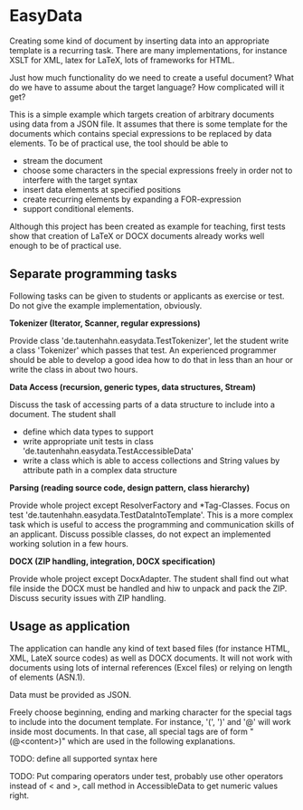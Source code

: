 # EasyData

Creating some kind of document by inserting data into an appropriate template is a recurring task. There
are many implementations, for instance XSLT for XML, latex for LaTeX, lots of frameworks for HTML.

Just how much functionality do we need to create a useful document? What do we have to assume about the
target language? How complicated will it get?

This is a simple example which targets creation of arbitrary documents using data from a JSON file.
It assumes that there is some template for the documents which contains special expressions to be replaced by data elements.
To be of practical use, the tool should be able to

- stream the document
- choose some characters in the special expressions freely in order not to interfere with the target syntax
- insert data elements at specified positions
- create recurring elements by expanding a FOR-expression
- support conditional elements.

Although this project has been created as example for teaching,
first tests show that creation of LaTeX or DOCX documents already works well enough to be of practical use.

## Separate programming tasks

Following tasks can be given to students or applicants as exercise or test. Do not give the example implementation, obviously.

**Tokenizer (Iterator, Scanner, regular expressions)**

Provide  class 'de.tautenhahn.easydata.TestTokenizer', let the student write a class 'Tokenizer' which passes that test.
An experienced programmer should be able to develop a good idea how to do that in less than an hour or write the class in about two hours.

**Data Access (recursion, generic types, data structures, Stream)**

Discuss the task of accessing parts of a data structure to include into a document. The student shall

- define which data types to support
- write appropriate unit tests in class 'de.tautenhahn.easydata.TestAccessibleData'
- write a class which is able to access collections and String values by attribute path in a complex data structure

**Parsing (reading source code, design pattern, class hierarchy)**

Provide whole project except ResolverFactory and *Tag-Classes. Focus on test 'de.tautenhahn.easydata.TestDataIntoTemplate'.
This is a more complex task which is useful to access the programming and communication skills of an applicant. Discuss
possible classes, do not expect an implemented working solution in a few hours.

**DOCX (ZIP handling, integration, DOCX specification)**

Provide whole project except DocxAdapter. The student shall find out what file inside the DOCX must be handled and hiw to unpack and pack the ZIP.
Discuss security issues with ZIP handling. 

## Usage as application
The application can handle any kind of text based files (for instance HTML, XML, LateX source codes) as well as DOCX documents.
It will not work with documents using lots of internal references (Excel files) or relying on length of elements (ASN.1).

Data must be provided as JSON.

Freely choose beginning, ending and marking character for the special tags to include into the document template. For instance, '(', ')' and '@' will work inside most documents. In that case, all special tags are of form "(@&lt;content&gt;)" which are used in the following explanations.

TODO: define all supported syntax here

TODO: Put comparing operators under test, probably use other operators instead of < and >, call method in AccessibleData to get numeric values right.